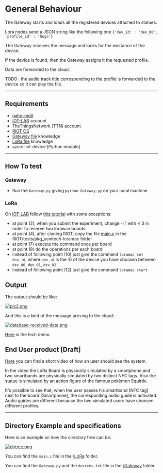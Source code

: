 # General Behaviour
The Gateway starts and loads all the registered devices attached to statues.

Lora nodes send a JSON string like the following one
`{'dev_id' : 'dev_00', 'profile_id' : 'hugo'}`

The Gateway receives the message and looks for the existance of the device.

If the device is found, then the Gateway assigns it the requested profile.

Data are forwarded to the cloud.

TODO : the audio track title corresponding to the profile is forwarded to the device so it can play the file.


***

## Requirements
- [paho-mqtt](https://pypi.org/project/paho-mqtt/)
- [IOT-LAB](https://www.iot-lab.info) account
- TheThingsNetwork ([TTN](https://console.thethingsnetwork.org)) account
- [RIOT OS](https://riot-os.org/)
- [Gateway file](https://github.com/PanK0/TalkingChalks/tree/master/Demo/Gateway) knowledge
- [LoRa file](https://github.com/PanK0/TalkingChalks/tree/master/Demo/LoRa) knowledge
- azure-iot-device [Python module]

***
## How To test

### Gateway
- Run the `Gateway.py` giving `python Gateway.py` on your local machine

### LoRa
On [IOT-LAB](https://www.iot-lab.info) follow [this tutorial](https://www.iot-lab.info/tutorials/riot-ttn/) with some exceptions:
- at point (2), when you submit the experiment, change -l 1 with -l 3 in order to reserve two lorawan boards
- at point (4), after cloning RIOT, copy the file [main.c](https://github.com/PanK0/TalkingChalks/blob/master/Demo/LoRa/main.c) in the RIOT/tests/pkg_semtech-loramac folder
- at point (7) execute the command once per board
- at point (8) do the operations per each board
- instead of following point (10) just give the command `loramac set dev_id`, where `dev_id` is the ID of the device you have choosen between `dev_00`, `dev_01`, `dev_02`
- instead of following point (12) just give the command `loramac start`

## Output
The output should be like:

[![pic2.png](https://i.postimg.cc/c4gz3fFW/pic2.png)](https://postimg.cc/Cz0JTnyr)

And this is a kind of the message arriving to the cloud: 

[![database-received-data.png](https://i.postimg.cc/nzCmWL1D/database-received-data.png)](https://postimg.cc/bDfdDpWy)

[Here](https://youtu.be/xRKr4TnVqlI) is the tech demo.
## End User product [Draft]
[Here](https://youtu.be/Zwez2I6sRho) you can find a short video of how an user should see the system.

In the video the LoRa Board is physically simulated by a smartphone and two smartbands are physically simulated by two distinct NFC tags. Also the statue is simulated by an action figure of the famous pokèmon Squirtle.

It's possible to see that, when the user passes his smartband [NFC tag] next to the board [Smartphone], the corresponding audio guide is activated. Audio guides are different because the two simulated users have choosen different profiles.

***

## Directory Example and specifications
Here is an example on how the directory tree can be:

[![dirtree.png](https://i.postimg.cc/jj5jTsHZ/dirtree.png)](https://postimg.cc/MnCwbJrQ)

You can find the `main.c` file in the [/LoRa](https://github.com/PanK0/TalkingChalks/tree/master/Demo/LoRa) folder.

You can find the `Gateway.py` and the `devices.txt` file in the [/Gateway](https://github.com/PanK0/TalkingChalks/tree/master/Demo/Gateway) folder.
